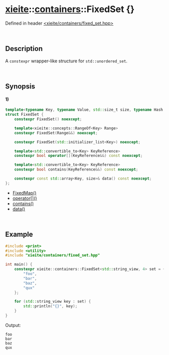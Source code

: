 # [xieite](../../xieite.md)\:\:[containers](../../containers.md)\:\:FixedSet \{\}
Defined in header [<xieite/containers/fixed_set.hpp>](../../../include/xieite/containers/fixed_set.hpp)

&nbsp;

## Description
A `constexpr` wrapper-like structure for `std::unordered_set`.

&nbsp;

## Synopsis
#### 1)
```cpp
template<typename Key, typename Value, std::size_t size, typename Hash = std::hash<Key>, typename KeyComparator = std::equal_to<Key>, typename Allocator = std::allocator<Key>>
struct FixedSet {
    constexpr FixedSet() noexcept;

    template<xieite::concepts::RangeOf<Key> Range>
    constexpr FixedSet(Range&&) noexcept;

    constexpr FixedSet(std::initializer_list<Key>) noexcept;

    template<std::convertible_to<Key> KeyReference>
    constexpr bool operator[](KeyReference&&) const noexcept;

    template<std::convertible_to<Key> KeyReference>
    constexpr bool contains(KeyReference&&) const noexcept;

    constexpr const std::array<Key, size>& data() const noexcept;
};
```
- [FixedMap\(\)](./structures/fixed_set/1/operators/constructor.md)
- [operator\[\]\(\)](./structures/fixed_set/1/operators/array_subscript.md)
- [contains\(\)](./structures/fixed_set/1/contains.md)
- [data\(\)](./structures/fixed_set/1/data.md)

&nbsp;

## Example
```cpp
#include <print>
#include <utility>
#include "xieite/containers/fixed_set.hpp"

int main() {
    constexpr xieite::containers::FixedSet<std::string_view, 4> set = {
        "foo",
        "bar",
        "baz",
        "qux"
    };

    for (std::string_view key : set) {
        std::println("{}", key);
    }
}
```
Output:
```
foo
bar
baz
qux
```
